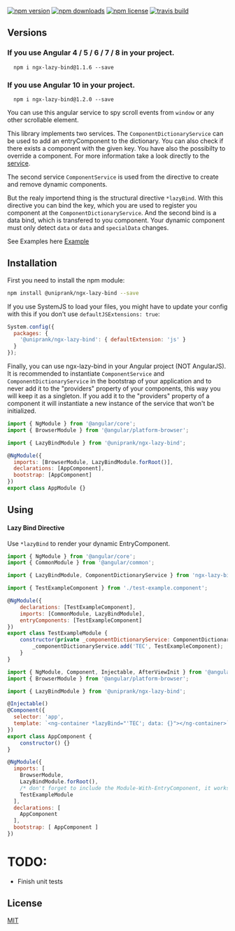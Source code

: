[![npm version](https://img.shields.io/npm/v/@uniprank/ngx-lazy-bind.svg?style=flat-square)](https://www.npmjs.com/package/@uniprank/ngx-lazy-bind)
[![npm downloads](https://img.shields.io/npm/dm/@uniprank/ngx-lazy-bind.svg?style=flat-square)](https://npmjs.org/package/@uniprank/ngx-lazy-bind)
[![npm license](https://img.shields.io/npm/l/@uniprank/ngx-lazy-bind.svg?style=flat-square)](https://npmjs.org/package/@uniprank/ngx-lazy-bind)
[![travis build](https://img.shields.io/travis/uniprank/ngx-lazy-bind?label=Travis%3Abuild&style=flat-square)](https://travis-ci.org/uniprank/ngx-lazy-bind)

## Versions

### If you use **Angular 4 / 5 / 6 / 7 / 8** in your project.

```
  npm i ngx-lazy-bind@1.1.6 --save
```

### If you use **Angular 10** in your project.

```
  npm i ngx-lazy-bind@1.2.0 --save
```

You can use this angular service to spy scroll events from `window` or any other scrollable element.

This library implements two services. The `ComponentDictionaryService` can be used to add an entryComponent to the dictionary. You can also check if there exists a component with the given key. You have also the possibilty to override a component. For more information take a look directly to the [service]().

The second service `ComponentService` is used from the directive to create and remove dynamic components.

But the realy importend thing is the structural directive `*lazyBind`. With this directive you can bind the key, which you are used to register you component at the `ComponentDictionaryService`. And the second bind is a data bind, which is transfered to you component. Your dynamic component must only detect `data` or `data` and `specialData` changes.

See Examples here [Example](https://uniprank.github.io/ngx-lazy-bind/test-cases)

## Installation

First you need to install the npm module:

```sh
npm install @uniprank/ngx-lazy-bind --save
```

If you use SystemJS to load your files, you might have to update your config with this if you don't use `defaultJSExtensions: true`:

```js
System.config({
  packages: {
    '@uniprank/ngx-lazy-bind': { defaultExtension: 'js' }
  }
});
```

Finally, you can use ngx-lazy-bind in your Angular project (NOT AngularJS).
It is recommended to instantiate `ComponentService` and `ComponentDictionaryService` in the bootstrap of your application and to never add it to the "providers" property of your components, this way you will keep it as a singleton.
If you add it to the "providers" property of a component it will instantiate a new instance of the service that won't be initialized.

```js
import { NgModule } from '@angular/core';
import { BrowserModule } from '@angular/platform-browser';

import { LazyBindModule } from '@uniprank/ngx-lazy-bind';

@NgModule({
  imports: [BrowserModule, LazyBindModule.forRoot()],
  declarations: [AppComponent],
  bootstrap: [AppComponent]
})
export class AppModule {}
```

## Using

#### Lazy Bind Directive

Use `*lazyBind` to render your dynamic EntryComponent.

```js
import { NgModule } from '@angular/core';
import { CommonModule } from '@angular/common';

import { LazyBindModule, ComponentDictionaryService } from 'ngx-lazy-bind';

import { TestExampleComponent } from './test-example.component';

@NgModule({
    declarations: [TestExampleComponent],
    imports: [CommonModule, LazyBindModule],
    entryComponents: [TestExampleComponent]
})
export class TestExampleModule {
    constructor(private _componentDictionaryService: ComponentDictionaryService) {
        _componentDictionaryService.add('TEC', TestExampleComponent);
    }
}
```

```js
import { NgModule, Component, Injectable, AfterViewInit } from '@angular/core';
import { BrowserModule } from '@angular/platform-browser';

import { LazyBindModule } from '@uniprank/ngx-lazy-bind';

@Injectable()
@Component({
  selector: 'app',
  template: `<ng-container *lazyBind="'TEC'; data: {}"></ng-container>`
})
export class AppComponent {
	constructor() {}
}

@NgModule({
  imports: [
    BrowserModule,
    LazyBindModule.forRoot(),
    /* don't forget to include the Module-With-EntryComponent, it works also with lazy load modules */
    TestExampleModule
  ],
  declarations: [
  	AppComponent
  ],
  bootstrap: [ AppComponent ]
})
```

# TODO:

- Finish unit tests

## License

[MIT](LICENSE)
